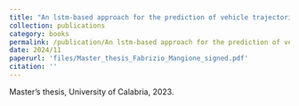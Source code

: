 ```yaml
---
title: "An lstm-based approach for the prediction of vehicle trajectories in the smart city environment"
collection: publications
category: books
permalink: /publication/An lstm-based approach for the prediction of vehicle trajectories in the smart city environment
date: 2024/11
paperurl: 'files/Master_thesis_Fabrizio_Mangione_signed.pdf'
citation: ''
---
```

Master’s thesis, University of Calabria, 2023.